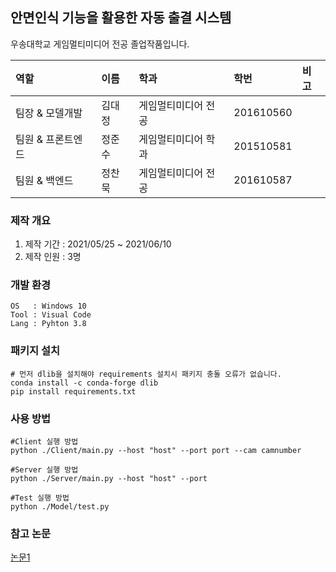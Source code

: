 ## 안면인식 기능을 활용한 자동 출결 시스템
우송대학교 게임멀티미디어 전공 졸업작품입니다.


역할|이름|학과|학번|비고
:---|:---|:---|:---|:---
팀장 & 모델개발|김대정|게임멀티미디어 전공|201610560|
팀원 & 프론트엔드|정준수|게임멀티미디어 학과|201510581|
팀원 & 백엔드|정찬묵|게임멀티미디어 전공|201610587|


### 제작 개요
1. 제작 기간 : 2021/05/25 ~ 2021/06/10
2. 제작 인원 : 3명

### 개발 환경
```
OS   : Windows 10
Tool : Visual Code
Lang : Pyhton 3.8
```

### 패키지 설치
```
# 먼저 dlib을 설치해야 requirements 설치시 패키지 충돌 오류가 없습니다.
conda install -c conda-forge dlib
pip install requirements.txt
```

### 사용 방법
```
#Client 실행 방법
python ./Client/main.py --host "host" --port port --cam camnumber

#Server 실행 방법
python ./Server/main.py --host "host" --port

#Test 실행 방법
python ./Model/test.py
```


### 참고 논문
[논문1](https://www.naver.com)

